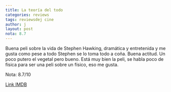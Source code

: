 ```yaml
---
title: La teoría del todo
categories: reviews
tags: reviewsdej cine
author: j
layout: post
nota: 8.7
---
```



Buena peli sobre la vida de Stephen Hawking, dramática y entretenida y me gusta como pese a todo Stephen se lo toma todo a coña. Buena actitud. Un poco putero el vegetal pero bueno. Está muy bien la peli, se habla poco de física para ser una peli sobre un físico, eso me gusta.

Nota: 8.7/10

[Link IMDB](https://www.imdb.com/es-es/title/tt2980516/)
